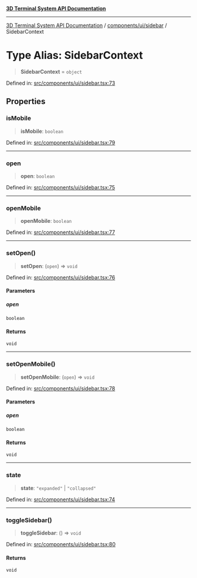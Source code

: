[**3D Terminal System API Documentation**](../../../../README.md)

***

[3D Terminal System API Documentation](../../../../README.md) / [components/ui/sidebar](../README.md) / SidebarContext

# Type Alias: SidebarContext

> **SidebarContext** = `object`

Defined in: [src/components/ui/sidebar.tsx:73](https://github.com/Dicommunitas/ThreeJS_Terminal_3D/blob/8075b8a92723c99d6c5409bf1c44d7734e99d256/src/components/ui/sidebar.tsx#L73)

## Properties

### isMobile

> **isMobile**: `boolean`

Defined in: [src/components/ui/sidebar.tsx:79](https://github.com/Dicommunitas/ThreeJS_Terminal_3D/blob/8075b8a92723c99d6c5409bf1c44d7734e99d256/src/components/ui/sidebar.tsx#L79)

***

### open

> **open**: `boolean`

Defined in: [src/components/ui/sidebar.tsx:75](https://github.com/Dicommunitas/ThreeJS_Terminal_3D/blob/8075b8a92723c99d6c5409bf1c44d7734e99d256/src/components/ui/sidebar.tsx#L75)

***

### openMobile

> **openMobile**: `boolean`

Defined in: [src/components/ui/sidebar.tsx:77](https://github.com/Dicommunitas/ThreeJS_Terminal_3D/blob/8075b8a92723c99d6c5409bf1c44d7734e99d256/src/components/ui/sidebar.tsx#L77)

***

### setOpen()

> **setOpen**: (`open`) => `void`

Defined in: [src/components/ui/sidebar.tsx:76](https://github.com/Dicommunitas/ThreeJS_Terminal_3D/blob/8075b8a92723c99d6c5409bf1c44d7734e99d256/src/components/ui/sidebar.tsx#L76)

#### Parameters

##### open

`boolean`

#### Returns

`void`

***

### setOpenMobile()

> **setOpenMobile**: (`open`) => `void`

Defined in: [src/components/ui/sidebar.tsx:78](https://github.com/Dicommunitas/ThreeJS_Terminal_3D/blob/8075b8a92723c99d6c5409bf1c44d7734e99d256/src/components/ui/sidebar.tsx#L78)

#### Parameters

##### open

`boolean`

#### Returns

`void`

***

### state

> **state**: `"expanded"` \| `"collapsed"`

Defined in: [src/components/ui/sidebar.tsx:74](https://github.com/Dicommunitas/ThreeJS_Terminal_3D/blob/8075b8a92723c99d6c5409bf1c44d7734e99d256/src/components/ui/sidebar.tsx#L74)

***

### toggleSidebar()

> **toggleSidebar**: () => `void`

Defined in: [src/components/ui/sidebar.tsx:80](https://github.com/Dicommunitas/ThreeJS_Terminal_3D/blob/8075b8a92723c99d6c5409bf1c44d7734e99d256/src/components/ui/sidebar.tsx#L80)

#### Returns

`void`
